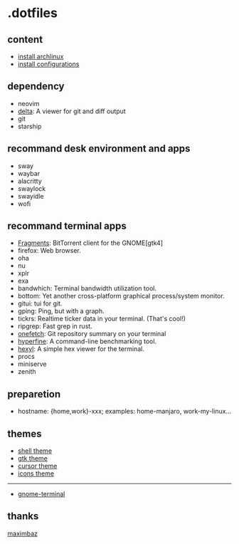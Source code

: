# .dotfiles

## content

* [install archlinux](./install/install.sh)
* [install configurations](./install.sh)

## dependency

* neovim
* [delta](https://github.com/dandavison/delta): A viewer for git and diff output 
* git
* starship

## recommand desk environment and apps

* sway
* waybar
* alacritty
* swaylock
* swayidle
* wofi

## recommand terminal apps

* [Fragments](https://gitlab.gnome.org/World/Fragments): BitTorrent client for the GNOME[gtk4]
* firefox: Web browser.
* oha
* nu
* xplr
* exa
* bandwhich: Terminal bandwidth utilization tool.
* bottom: Yet another cross-platform graphical process/system monitor.
* gitui: tui for git.
* gping: Ping, but with a graph.
* tickrs: Realtime ticker data in your terminal. (That's cool!)
* ripgrep: Fast grep in rust.
* [onefetch](https://github.com/o2sh/onefetch): Git repository summary on your terminal
* [hyperfine](https://github.com/sharkdp/hyperfine): A command-line benchmarking tool.
* [hexyl](https://github.com/sharkdp/hexyl): A simple hex viewer for the terminal.
* procs
* miniserve
* zenith

## preparetion

* hostname: {home,work}-xxx; examples: home-manjaro, work-my-linux...

## themes

* [shell theme](https://www.gnome-look.org/p/1267246)
* [gtk theme](https://www.gnome-look.org/p/1267246)
* [cursor theme](https://www.gnome-look.org/p/1197198/)
* [icons theme](https://www.pling.com/p/1209330)

---

* [gnome-terminal](https://github.com/arcticicestudio/nord-gnome-terminal)

## thanks

[maximbaz](https://github.com/maximbaz/dotfiles)
